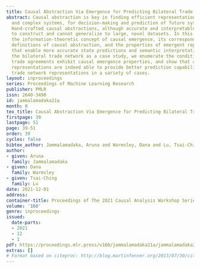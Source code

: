 ```yaml
---
title: Causal Abstraction Via Emergence for Predicting Bilateral Trade
abstract: Causal abstraction is key in finding efficient representations of noisy
  and complex systems, for decision-making and prediction of future system states.
  Hand-crafted causal abstractions, although accurate and interpretable, can be costly
  to construct and cannot generalize to large, novel datasets. In this paper, we explore
  the information-theoretic concept of causal emergence, its correspondence to recent
  definitions of causal abstraction, and the properties of emergent representations
  that enable more accurate state predictions and semantic interpretations. Using
  the bilateral trade network as a case study, we enumerate the conditions under which
  trade agreements exhibit causal emergence properties, and show that causally emergent
  representations are indeed able to provide better prediction capability than original
  trade network representations in a variety of cases.
layout: inproceedings
series: Proceedings of Machine Learning Research
publisher: PMLR
issn: 2640-3498
id: jammalamadaka21a
month: 0
tex_title: Causal Abstraction Via Emergence for Predicting Bilateral Trade
firstpage: 39
lastpage: 51
page: 39-51
order: 39
cycles: false
bibtex_author: Jammalamadaka, Aruna and Warmsley, Dana and Lu, Tsai-Ching
author:
- given: Aruna
  family: Jammalamadaka
- given: Dana
  family: Warmsley
- given: Tsai-Ching
  family: Lu
date: 2021-12-01
address:
container-title: Proceedings of The 2021 Causal Analysis Workshop Series
volume: '160'
genre: inproceedings
issued:
  date-parts:
  - 2021
  - 12
  - 1
pdf: https://proceedings.mlr.press/v160/jammalamadaka21a/jammalamadaka21a.pdf
extras: []
# Format based on citeproc: http://blog.martinfenner.org/2013/07/30/citeproc-yaml-for-bibliographies/
---
```

